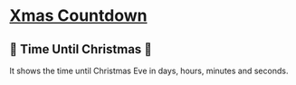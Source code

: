 # [Xmas Countdown](https://oneonlee.github.io/Vanilla-JS/05.%20Xmas%20Countdown/index.html)
## 🎅‍ Time Until Christmas‍ 🎄
It shows the time until Christmas Eve in days, hours, minutes and seconds.
